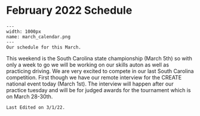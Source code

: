 # February 2022 Schedule

```{figure} ././_images/mar_calendar.png
---
width: 1000px
name: march_calendar.png
---
Our schedule for this March.
```

This weekend is the South Carolina state championship (March 5th) so with only a week to go we will be working on our skills auton as well as practicing driving. We are very excited to compete in our last South Carolina competition. First though we have our remote interview for the CREATE national event today (March 1st). The interview will happen after our practice tuesday and will be for judged awards for the tournament which is on March 28-30th.

```{important}
Last Edited on 3/1/22.
```
